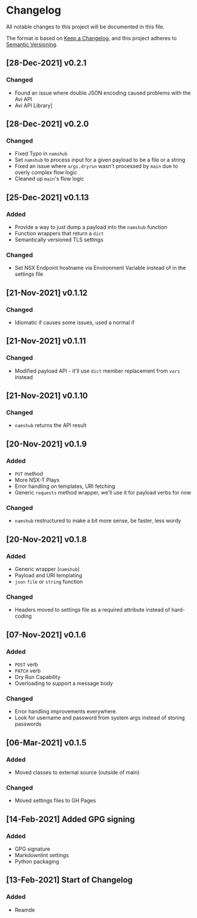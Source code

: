 # Changelog

All notable changes to this project will be documented in this file.

The format is based on [Keep a Changelog](https://keepachangelog.com/en/1.0.0/),
and this project adheres to [Semantic Versioning](https://semver.org/spec/v2.0.0.html).

## [28-Dec-2021] v0.2.1

### Changed

- Found an issue where double JSON encoding caused problems with the Avi API
- Avi API Library]

## [28-Dec-2021] v0.2.0

### Changed

- Fixed Typo in `namshub`
- Set `namshub` to process input for a given payload to be a file or a string
- Fixed an issue where `args.dryrun` wasn't processed by `main` due to overly complex flow logic
- Cleaned up `main`'s flow logic

## [25-Dec-2021] v0.1.13

### Added

- Provide a way to just dump a payload into the `namshub` function
- Function wrappers that return a `dict`
- Semantically versioned TLS settings

### Changed

- Set NSX Endpoint hostname via Environment Variable instead of in the settings file

## [21-Nov-2021] v0.1.12

### Changed

- Idiomatic if causes some issues, used a normal if

## [21-Nov-2021] v0.1.11

### Changed

- Modified payload API - it'll use `dict` member replacement from `vars` instead

## [21-Nov-2021] v0.1.10

### Changed

- `namshub` returns the API result

## [20-Nov-2021] v0.1.9

### Added

- `PUT` method
- More NSX-T Plays
- Error handling on templates, URI fetching
- Generic `requests` method wrapper, we'll use it for payload verbs for now

### Changed

- `namshub` restructured to make a bit more sense, be faster, less wordy

## [20-Nov-2021] v0.1.8

### Added

- Generic wrapper (`namshub`)
- Payload and URI templating
- `json` `file` or `string` function

### Changed

- Headers moved to settings file as a required attribute instead of hard-coding

## [07-Nov-2021] v0.1.6

### Added

- `POST` verb
- `PATCH` verb
- Dry Run Capability
- Overloading to support a message body

### Changed

- Error handling improvements everywhere.
- Look for username and password from system args instead of storing passwords

## [06-Mar-2021] v0.1.5

### Added

- Moved classes to external source (outside of main)

### Changed

- Moved settings files to GH Pages

## [14-Feb-2021] Added GPG signing

### Added

- GPG signature
- Markdownlint settings
- Python packaging

## [13-Feb-2021] Start of Changelog

### Added

- Reamde
